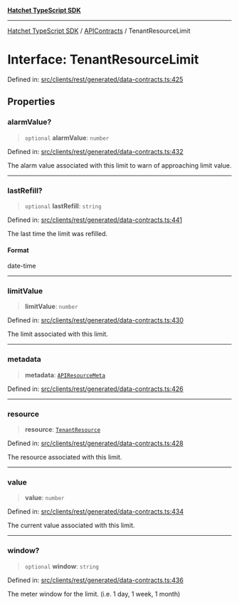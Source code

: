 [**Hatchet TypeScript SDK**](../../../../README.md)

***

[Hatchet TypeScript SDK](../../../../README.md) / [APIContracts](../README.md) / TenantResourceLimit

# Interface: TenantResourceLimit

Defined in: [src/clients/rest/generated/data-contracts.ts:425](https://github.com/hatchet-dev/hatchet/blob/0288a24f2e9f14787135b399bd47182f4d1260d9/sdks/typescript/src/clients/rest/generated/data-contracts.ts#L425)

## Properties

### alarmValue?

> `optional` **alarmValue**: `number`

Defined in: [src/clients/rest/generated/data-contracts.ts:432](https://github.com/hatchet-dev/hatchet/blob/0288a24f2e9f14787135b399bd47182f4d1260d9/sdks/typescript/src/clients/rest/generated/data-contracts.ts#L432)

The alarm value associated with this limit to warn of approaching limit value.

***

### lastRefill?

> `optional` **lastRefill**: `string`

Defined in: [src/clients/rest/generated/data-contracts.ts:441](https://github.com/hatchet-dev/hatchet/blob/0288a24f2e9f14787135b399bd47182f4d1260d9/sdks/typescript/src/clients/rest/generated/data-contracts.ts#L441)

The last time the limit was refilled.

#### Format

date-time

***

### limitValue

> **limitValue**: `number`

Defined in: [src/clients/rest/generated/data-contracts.ts:430](https://github.com/hatchet-dev/hatchet/blob/0288a24f2e9f14787135b399bd47182f4d1260d9/sdks/typescript/src/clients/rest/generated/data-contracts.ts#L430)

The limit associated with this limit.

***

### metadata

> **metadata**: [`APIResourceMeta`](APIResourceMeta.md)

Defined in: [src/clients/rest/generated/data-contracts.ts:426](https://github.com/hatchet-dev/hatchet/blob/0288a24f2e9f14787135b399bd47182f4d1260d9/sdks/typescript/src/clients/rest/generated/data-contracts.ts#L426)

***

### resource

> **resource**: [`TenantResource`](../enumerations/TenantResource.md)

Defined in: [src/clients/rest/generated/data-contracts.ts:428](https://github.com/hatchet-dev/hatchet/blob/0288a24f2e9f14787135b399bd47182f4d1260d9/sdks/typescript/src/clients/rest/generated/data-contracts.ts#L428)

The resource associated with this limit.

***

### value

> **value**: `number`

Defined in: [src/clients/rest/generated/data-contracts.ts:434](https://github.com/hatchet-dev/hatchet/blob/0288a24f2e9f14787135b399bd47182f4d1260d9/sdks/typescript/src/clients/rest/generated/data-contracts.ts#L434)

The current value associated with this limit.

***

### window?

> `optional` **window**: `string`

Defined in: [src/clients/rest/generated/data-contracts.ts:436](https://github.com/hatchet-dev/hatchet/blob/0288a24f2e9f14787135b399bd47182f4d1260d9/sdks/typescript/src/clients/rest/generated/data-contracts.ts#L436)

The meter window for the limit. (i.e. 1 day, 1 week, 1 month)
